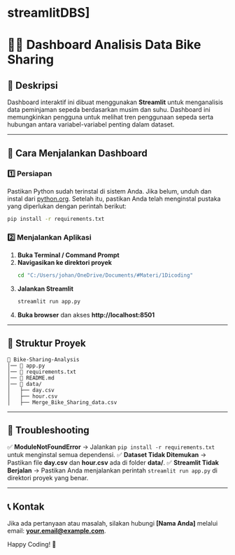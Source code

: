 # streamlitDBS]
# 🚴‍♂️ Dashboard Analisis Data Bike Sharing

## 📌 Deskripsi
Dashboard interaktif ini dibuat menggunakan **Streamlit** untuk menganalisis data peminjaman sepeda berdasarkan musim dan suhu. Dashboard ini memungkinkan pengguna untuk melihat tren penggunaan sepeda serta hubungan antara variabel-variabel penting dalam dataset.

---

## 🚀 Cara Menjalankan Dashboard

### 1️⃣ **Persiapan**
Pastikan Python sudah terinstal di sistem Anda. Jika belum, unduh dan instal dari [python.org](https://www.python.org/). Setelah itu, pastikan Anda telah menginstal pustaka yang diperlukan dengan perintah berikut:

```sh
pip install -r requirements.txt
```

### 2️⃣ **Menjalankan Aplikasi**
1. **Buka Terminal / Command Prompt**
2. **Navigasikan ke direktori proyek**
   ```sh
   cd "C:/Users/johan/OneDrive/Documents/#Materi/1Dicoding"
   ```
3. **Jalankan Streamlit**
   ```sh
   streamlit run app.py
   ```
4. **Buka browser** dan akses **http://localhost:8501**

---

## 📂 Struktur Proyek
```
📂 Bike-Sharing-Analysis
│── 📄 app.py                
│── 📄 requirements.txt      
│── 📄 README.md              
│── 📂 data/                  
│   ├── day.csv
│   ├── hour.csv
│   ├── Merge_Bike_Sharing_data.csv
```

---

## 🔧 Troubleshooting
✅ **ModuleNotFoundError** → Jalankan `pip install -r requirements.txt` untuk menginstal semua dependensi.
✅ **Dataset Tidak Ditemukan** → Pastikan file **day.csv** dan **hour.csv** ada di folder **data/**.
✅ **Streamlit Tidak Berjalan** → Pastikan Anda menjalankan perintah `streamlit run app.py` di direktori proyek yang benar.

---

## 📞 Kontak
Jika ada pertanyaan atau masalah, silakan hubungi **[Nama Anda]** melalui email: **your.email@example.com**.

Happy Coding! 🚀

